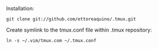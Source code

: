 Installation:

    git clone git://github.com/ettoreaquino/.tmux.git

Create symlink to the tmux.conf file within .tmux repository:

    ln -s ~/.vim/tmux.com ~/.tmux.conf
